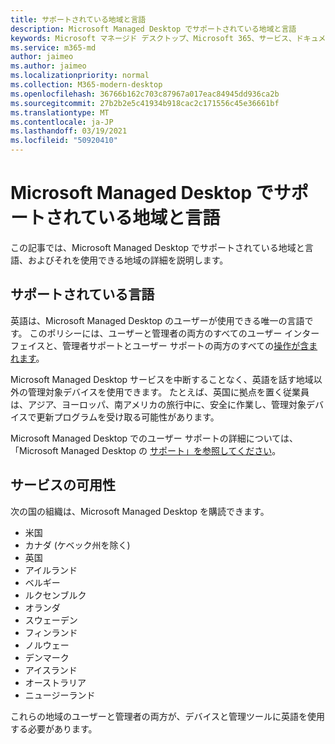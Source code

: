 ```yaml
---
title: サポートされている地域と言語
description: Microsoft Managed Desktop でサポートされている地域と言語
keywords: Microsoft マネージド デスクトップ、Microsoft 365、サービス、ドキュメント
ms.service: m365-md
author: jaimeo
ms.author: jaimeo
ms.localizationpriority: normal
ms.collection: M365-modern-desktop
ms.openlocfilehash: 36766b162c703c87967a017eac84945dd936ca2b
ms.sourcegitcommit: 27b2b2e5c41934b918cac2c171556c45e36661bf
ms.translationtype: MT
ms.contentlocale: ja-JP
ms.lasthandoff: 03/19/2021
ms.locfileid: "50920410"
---
```

# <a name="microsoft-managed-desktop-supported-regions-and-languages"></a>Microsoft Managed Desktop でサポートされている地域と言語

この記事では、Microsoft Managed Desktop でサポートされている地域と言語、およびそれを使用できる地域の詳細を説明します。

## <a name="supported-languages"></a>サポートされている言語

英語は、Microsoft Managed Desktop のユーザーが使用できる唯一の言語です。 このポリシーには、ユーザーと管理者の両方のすべてのユーザー インターフェイスと、管理者サポートとユーザー サポートの両方のすべての[操作が](../working-with-managed-desktop/admin-support.md)[含まれます](../working-with-managed-desktop/end-user-support.md)。


Microsoft Managed Desktop サービスを中断することなく、英語を話す地域以外の管理対象デバイスを使用できます。 たとえば、英国に拠点を置く従業員は、アジア、ヨーロッパ、南アメリカの旅行中に、安全に作業し、管理対象デバイスで更新プログラムを受け取る可能性があります。 

Microsoft Managed Desktop でのユーザー サポートの詳細については、「Microsoft Managed Desktop の [サポート」を参照してください](./support.md)。

## <a name="availability-of-the-service"></a>サービスの可用性

次の国の組織は、Microsoft Managed Desktop を購読できます。

- 米国
- カナダ (ケベック州を除く)
- 英国
- アイルランド
- ベルギー
- ルクセンブルク
- オランダ
- スウェーデン
- フィンランド
- ノルウェー
- デンマーク
- アイスランド
- オーストラリア
- ニュージーランド

これらの地域のユーザーと管理者の両方が、デバイスと管理ツールに英語を使用する必要があります。
